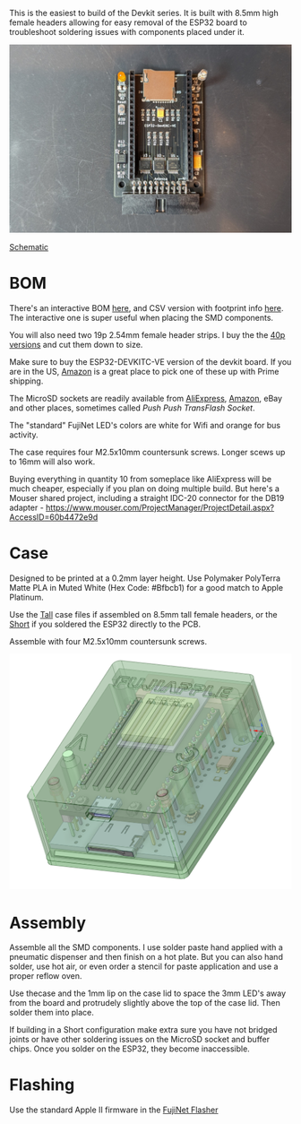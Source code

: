 

This is the easiest to build of the Devkit series.  It is built with 8.5mm high female headers allowing for easy removal of the ESP32 board to troubleshoot soldering issues with components placed under it.

![IDC-20-Assembled](../../docs/AppleII/IDC-20-Assembled.jpg)

[Schematic](https://djtersteegc.github.io/fujinet-hardware/AppleII/Schematic-DevKit-IDC-20-v1.0)

# BOM

There's an interactive BOM [here](https://djtersteegc.github.io/fujinet-hardware/AppleII/ibom-DevKit-IDC-20-v1.0.html), and CSV version with footprint info [here](https://djtersteegc.github.io/fujinet-hardware/AppleII/bom-DevKit-IDC-20-v1.0.csv). The interactive one is super useful when placing the SMD components.

You will also need two 19p 2.54mm female header strips. I buy the the [40p versions](https://www.aliexpress.us/item/3256805857141565.html) and cut them down to size.

Make sure to buy the ESP32-DEVKITC-VE version of the devkit board.  If you are in the US, [Amazon](https://www.amazon.com/gp/product/B087TNPQCV) is a great place to pick one of these up with Prime shipping.

The MicroSD sockets are readily available from [AliExpress](https://www.aliexpress.us/item/3256802476596462.html), [Amazon](https://www.amazon.com/Spring-Loaded-Transflash-Memory-Socket/dp/B0CDC5Q1HF), eBay and other places, sometimes called _Push Push TransFlash Socket_.

The "standard" FujiNet LED's colors are white for Wifi and orange for bus activity.

The case requires four M2.5x10mm countersunk screws.  Longer scews up to 16mm will also work.

Buying everything in quantity 10 from someplace like AliExpress will be much cheaper, especially if you plan on doing multiple build. But here's a Mouser shared project, including a straight IDC-20 connector for the DB19 adapter -  https://www.mouser.com/ProjectManager/ProjectDetail.aspx?AccessID=60b4472e9d

# Case

Designed to be printed at a 0.2mm layer height. Use Polymaker PolyTerra Matte PLA in Muted White (Hex Code: #Bfbcb1) for a good match to Apple Platinum.

Use the [Tall](3D/Tall/STL) case files if assembled on 8.5mm tall female headers, or the [Short](3D/Short/STL) if you soldered the ESP32 directly to the PCB.

Assemble with four M2.5x10mm countersunk screws.

![DesignSpark-IDC-20](../../docs/AppleII/DesignSpark-IDC-20.PNG)

# Assembly

Assemble all the SMD components.  I use solder paste hand applied with a pneumatic dispenser and then finish on a hot plate. But you can also hand solder, use hot air, or even order a stencil for paste application and use a proper reflow oven.

Use thecase and the 1mm lip on the case lid to space the 3mm LED's away from the board and protrudely slightly above the top of the case lid. Then solder them into place.

If building in a Short configuration make extra sure you have not bridged joints or have other soldering issues on the MicroSD socket and buffer chips.  Once you solder on the ESP32, they become inaccessible.

# Flashing

Use the standard Apple II firmware in the [FujiNet Flasher](https://fujinet.online/download/)